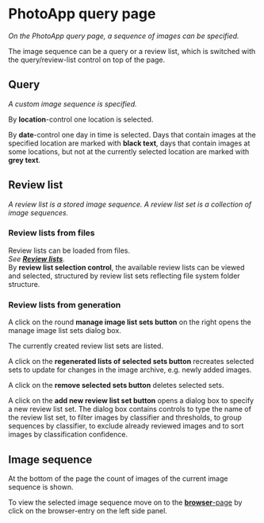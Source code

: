 # PhotoApp query page

*On the PhotoApp query page, a sequence of images can be specified.*

The image sequence can be a query or a review list, which is switched with the query/review-list control on top of the page.

## Query

*A custom image sequence is specified.*

By **location**-control one location is selected.

By **date**-control one day in time is selected. Days that contain images at the specified location are marked with **black text**, days that contain images at some locations, but not at the currently selected location are marked with **grey text**.

## Review list

*A review list is a stored image sequence. A review list set is a collection of image sequences.*

### Review lists from files

Review lists can be loaded from files.  
*See [**Review lists**](review_lists.md)*.  
By **review list selection control**, the available review lists can be viewed and selected, structured by review list sets reflecting file system folder structure.

### Review lists from generation

A click on the round **manage image list sets button** on the right opens the manage image list sets dialog box.

The currently created review list sets are listed.

A click on the **regenerated lists of selected sets button** recreates selected sets to update for changes in the image archive, e.g. newly added images.

A click on the **remove selected sets button** deletes selected sets.

A click on the **add new review list set button** opens a dialog box to specify a new review list set. The dialog box contains controls to type the name of the review list set, to filter images by classifier and thresholds, to group sequences by classifier, to exclude already reviewed images and to sort images by classification confidence.


## Image sequence

At the bottom of the page the count of images of the current image sequence is shown.

To view the selected image sequence move on to the [**browser**-page](photo_app_browser.md) by click on the browser-entry on the left side panel.
